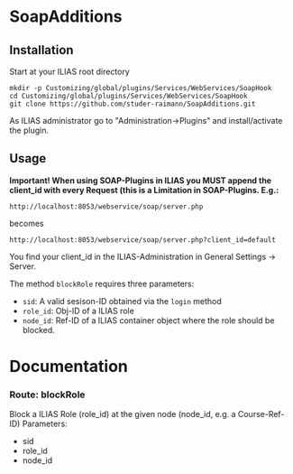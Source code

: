 # SoapAdditions

## Installation
Start at your ILIAS root directory 

```
mkdir -p Customizing/global/plugins/Services/WebServices/SoapHook
cd Customizing/global/plugins/Services/WebServices/SoapHook
git clone https://github.com/studer-raimann/SoapAdditions.git
```

As ILIAS administrator go to "Administration->Plugins" and install/activate the plugin.  

## Usage


**Important! When using SOAP-Plugins in ILIAS you MUST append the client_id with every Request (this is a Limitation in SOAP-Plugins. E.g.:**

`http://localhost:8053/webservice/soap/server.php`

becomes

`http://localhost:8053/webservice/soap/server.php?client_id=default`

You find your client_id in the ILIAS-Administration in General Settings -> Server. 


The method `blockRole` requires three parameters:
* `sid`: A valid sesison-ID obtained via the `login` method
* `role_id`: Obj-ID of a ILIAS role
* `node_id`: Ref-ID of a ILIAS container object where the role should be blocked.

# Documentation
<!-- BEGIN definitions -->
 ### Route: blockRole
Block a ILIAS Role (role_id) at the given node (node_id, e.g. a Course-Ref-ID)
Parameters:
- sid
- role_id
- node_id


 
<!-- END definitions -->
